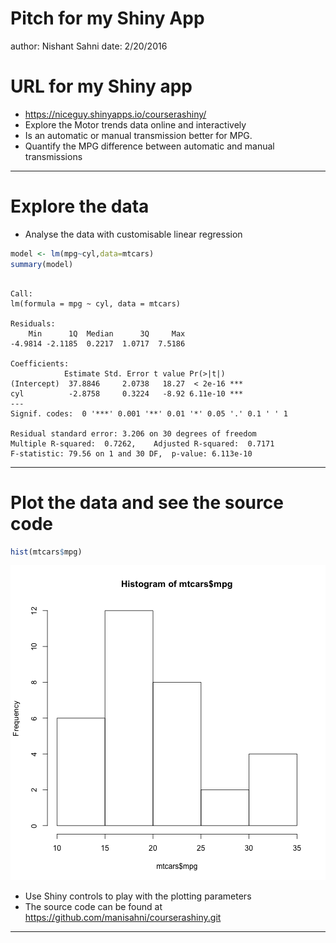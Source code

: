 Pitch for my Shiny App
========================================================
author: Nishant Sahni
date: 2/20/2016


URL for my Shiny app
========================================================

- https://niceguy.shinyapps.io/courserashiny/
- Explore the Motor trends data online and interactively
- Is an automatic or manual transmission better for MPG.
- Quantify the MPG difference between automatic and manual transmissions

---

Explore the data
========================================================
- Analyse the data with customisable linear regression


```r
model <- lm(mpg~cyl,data=mtcars)
summary(model)
```

```

Call:
lm(formula = mpg ~ cyl, data = mtcars)

Residuals:
    Min      1Q  Median      3Q     Max 
-4.9814 -2.1185  0.2217  1.0717  7.5186 

Coefficients:
            Estimate Std. Error t value Pr(>|t|)    
(Intercept)  37.8846     2.0738   18.27  < 2e-16 ***
cyl          -2.8758     0.3224   -8.92 6.11e-10 ***
---
Signif. codes:  0 '***' 0.001 '**' 0.01 '*' 0.05 '.' 0.1 ' ' 1

Residual standard error: 3.206 on 30 degrees of freedom
Multiple R-squared:  0.7262,	Adjusted R-squared:  0.7171 
F-statistic: 79.56 on 1 and 30 DF,  p-value: 6.113e-10
```

---

Plot the data and see the source code
========================================================


```r
hist(mtcars$mpg)
```

![plot of chunk unnamed-chunk-2](courseraslide-figure/unnamed-chunk-2-1.png)
- Use Shiny controls to play with the plotting parameters
- The source code can be found  at
https://github.com/manisahni/courserashiny.git

---
